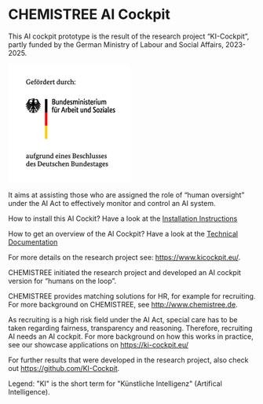 # CHEMISTREE AI Cockpit
This AI cockpit prototype is the result of the research project “KI-Cockpit”, partly funded by the German Ministry of Labour and Social Affairs, 2023-2025.  

![BMAS Förderung](docu/bmasfoerderung.png)

It aims at assisting those who are assigned the role of “human oversight” under the AI Act to effectively monitor and control an AI system.

How to install this AI Cockit? Have a look at the [Installation Instructions](https://github.com/chmstr/ai-cockpit/blob/main/docu/install.md)

How to get an overview of the AI Cockpit? Have a look at the [Technical Documentation](https://github.com/chmstr/ai-cockpit/blob/main/docu/index.md)

For more details on the research project see: https://www.kicockpit.eu/.

CHEMISTREE initiated the research project and developed an AI cockpit version for “humans on the loop”.  

CHEMISTREE provides matching solutions for HR, for example for recruiting. For more background on CHEMISTREE, see http://www.chemistree.de.

As recruiting is a high risk field under the AI Act, special care has to be taken regarding fairness, transparency and reasoning. Therefore, recruiting AI needs an AI cockpit. For more background on how this works in practice, see our showcase applications on https://ki-cockpit.eu/

For further results that were developed in the research project, also check out https://github.com/KI-Cockpit.

Legend: "KI" is the short term for "Künstliche Intelligenz" (Artifical Intelligence).
